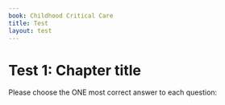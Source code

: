 ```yaml
---
book: Childhood Critical Care
title: Test
layout: test
---
```


# Test 1: Chapter title

Please choose the ONE most correct answer to each question:


